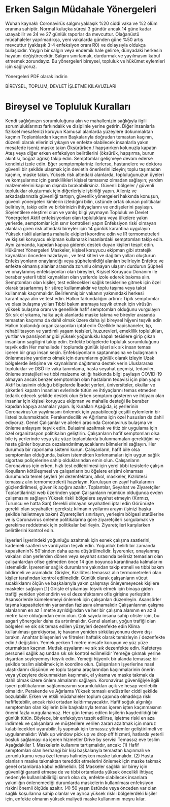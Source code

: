 # Erken Salgın Müdahale Yönergeleri

Wuhan kaynaklı Coronavirüs salgını yaklaşık %20 ciddi vaka ve %2 ölüm oranına sahiptir. Normal kuluçka süresi 3 gündür ancak 14 güne kadar uzayabilir ve 24 ve 27 günlük raporlar da mevcuttur. Olağanüstü müdahaleler yapılmadıkça, yeni vakalarda günden güne %50 artış mevcuttur (yaklaşık 3-4 enfeksiyon oranı R0) ve dolaysıyla oldukça bulaşıcıdır. Yaygın bir salgın veya endemik hale gelirse, dünyadaki herkesin hayatını değiştirecektir. Salgını sınırlamak, durdurmak ve yayılmasını kabul etmemek zorundayız. Bu yönergeleri bireysel, topluluk ve hükümet eylemleri için sağlıyoruz.

Yönergeleri PDF olarak indirin

BİREYSEL, TOPLUM, DEVLET İŞLETME KILAVUZLARI

# Bireysel ve Topluluk Kuralları

Kendi sağlığınızın sorumluluğunu alın ve mahallenizin sağlığıyla ilgili sorumluluklarınızı farkındalık ve disiplinle yerine getirin.
Diğer insanlarla fiziksel mesafenizi koruyun
Kamusal alanlarda yüzeylere dokunmaktan kaçının
Toplantılardan kaçının
Başkalarıyla doğrudan temastan kaçının, düzenli olarak ellerinizi yıkayın ve enfekte olabilecek insanlarla yakın mesafede iseniz maske takın
Öksürürken / hapşırırken kolunuzla kapatın
Ateş veya diğer erken enfeksiyon belirtilerini (öksürük, hapşırma, burun akıntısı, boğaz ağrısı) takip edin.
Semptomlar gelişmeye devam ederse kendinizi izole edin.
Eğer semptomplariniz ilerlerse, hastanelere ve doktora güvenli bir şekilde ulaşmak için devletin önerilerini izleyin; toplu taşımadan kaçının, maske takın.
Yüksek risk altındaki alanlarda, topluluğunuzun üyeleri ve komşularınız için gereklilikleri kişisel temasınız olmadan sağlayın; yardım malzemelerini kapının dışında bırakabilirsiniz.
Güvenli bölgeler / güvenli topluluklar oluşturmak için diğerleriyle işbirliği yapın. Aileniz ve arkadaşlarınızla güvenliği tartışın, güvenlik yönergeleri hakkında konuşun, güvenli yönergeleri kimlerin izlediğini bilin, üstünde ortak olunan politikalar belirleyin, takip edin ve birbirinizin ihtiyaçlarını ve endişelerini paylaşın.
Söylentilere eleştirel olun ve yanlış bilgi yaymayın
Topluluk ve Devlet Yönergeleri
Aktif enfeksiyonları olan topluluklara veya ülkelere yakın yerlerde, semptomlar için sınır kontrolleri yapın
Enfeksiyon riski olmayan alanlara giren risk altındaki bireyler için 14 günlük karantina uygulayın
Yüksek riskli alanlarda mahalle ekipleri koordine edin ve IR termometreleri ve kişisel koruyucu ekipman kullanarak insanlardaki semptomları takip edin.
Aynı zamanda, kapıdan kapıya giderek destek duyan kişileri tespit edin.
Hükümet Yönergeleri
Maskeler, kişisel koruyucu ekipman gibi stratejik kaynakları önceden hazırlayın , ve test kitleri ve dağıtım yolları oluşturun
Enfeksiyonların onaylandığı veya şüphelenildiği alanları belirleyin
Enfekte ve enfekte olmamış alanlar arasında zorunlu olmayan ulaşımı durdurun
Şüpheli ve onaylanmış enfeksiyonları olan bireyleri, Kişisel Koruyucu Donanım ile beraber yeterli tıbbi kaynakları olan yerlerde izole ederek bakıma alın.
Semptomları olan kişiler, test edilecekleri sağlık tesislerine gitmek için özel olarak tasarlanmış bir süreç kullanmalıdır ve toplu taşıma veya taksi kullanmak kaçınmalıdır.
Belirlenmiş bir vakanın yakınındaki herkesi karantinaya alın ve test edin.
Halkın farkındalığını artırın:
Tipik semptomlar ve olası bulaşma yolları
Tıbbi bakım aramaya teşvik etmek için virüsün yüksek bulaşma oranı ve genellikle hafif semptomları olduğunu vurgulayın
Sık sık el yıkama, halka açık alanlarda maske takma ve bireyler arasında temastan kaçınma da dahil olmak üzere daha iyi bireysel hijyeni teşvik edin
Halkın toplandığı organizasyonları iptal edin
Özellikle hapishaneler, tıp, rehabilitasyon ve yardımlı yaşam tesisleri, huzurevleri, emeklilik toplulukları, yurtlar ve pansiyonlar gibi yüksek yoğunluklu kapalı tesislere girip çıkan insanların sagiligini takip edin.
Enfekte bölgelerde topluluk sorumluluğunu teşvik edin
Her mahallede / toplumda günlük işleri sık sık insan teması içeren bir grup insan seçin. Enfeksiyonların saptanmasına ve bulaşmanın önlenmesine yardımcı olmak için durumlarını günlük olarak izleyin
Uzak bölgelerde iletişime ve kaynakların dağıtımına destek verin
Uluslararası topluluklar ve DSÖ ile vaka tanımlama, hasta seyahat geçmişi, tedaviler, önleme stratejileri ve tıbbi malzeme kıtlığı hakkında bilgi paylaşın
COVID-19 olmayan ancak benzer semptomları olan hastaların tedavisi için plan yapın
Aktif bulasimin olduğu bölgelerde
İbadet yerleri, üniversiteler, okullar ve şirketleri kapatın
İnsanları evlerinde tütün ve ihtiyaçlarını temas etmeden tedarik edecek şekilde destek olun
Erken semptom gösteren ve ihtiyacı olan insanlar için kişisel koruyucu ekipman ve mahalle desteği ile beraber kapıdan kapıya aramalar yapın.
İş Kuralları
Aşağıda, iş yerlerinin Coronavirus'un yayılmasını önlemek için yapabileceği çeşitli eylemlerin bir listesi bulunmaktadır. Perakendecilik ve Ağırlama için özel hususları da dahil ediyoruz.
Genel
Çalışanlar ve aileleri arasında Coronavirus bulaşma ve önleme anlayışını teşvik edin.
Bulasimi azaltmak ve titiz bir uygulama için özel organizasyon politikaları geliştirin.
Çalışanların hafif semptomları olsa bile iş yerlerinde veya yüz yüze toplantılarda bulunmamaları gerektiğini ve hasta günler boyunca cezalandırılmayacaklarını bilmelerini sağlayın. Her durumda bir raporlama sistemi kurun.
Çalışanların, hafif bile olsa semptomları olduğunda, bakım istemekten korkmamaları için uygun sağlık sigortası poliçelerine sahip olduklarından emin olun.
Çalışanların Coronavirus için erken, hızlı test edilebilmesi için yerel tıbbi tesislerle çalışın
Koşulların kötüleşmesi ve çalışanların bu öğelere erişimi olmaması durumunda temel şeyleri (el dezenfektanı, alkol, maskeler, Kızılötesi temassız alın termometreleri) hazırlayın.
Kuruluşun en zayıf halkalarının güçlendirilmesi, güvenlik açığını azaltır.
Toplantılar, Seyahat ve Ziyaretçiler
Toplantilarinizi web üzerinden yapın
Çalışanların mümkün olduğunca evden çalışmasını sağlayın
Yüksek riskli bölgelere seyahat etmeyin (Kırmızı, Turuncu ve hatta Sarı)
Gerekli olmayan seyahatleri iptal edin
Görünüşte gerekli olan seyahatleri gereksiz kılmanın yollarını arayın (işinizi başka şekilde halletmeye bakın)
Ziyaretçileri sınırlayın, yerleşim bölgesi statülerine ve iş Coronavirus önleme politikalarına göre ziyaretçileri sorgulamak ve gerekirse reddetmek için politikalar belirleyin. Ziyaretçileri karşılarken belirtilerini kontrol edin.

İşyerleri
İşyerindeki yoğunluğu azaltmak için esnek çalışma saatlerini, kademeli saatleri ve vardiyaları teşvik edin. Yoğunluk belirli bir zamanda kapasitenin% 50'sinden daha azına düşürülmelidir.
İşverenler, onaylanmış vakaları olan yerlerden dönen veya seyahat sırasında belirsiz temasları olan çalışanlardan ofise gelmeden önce 14 gün boyunca karantinada kalmalarını istemelidir. İşverenler sağlık durumlarını yakından takip etmeli ve tıbbi bakım bildirmeli ve aramalıdır.
Girişler, Kızılötesi temassız alın termometreleri olan kişiler tarafından kontrol edilmelidir.
Günlük olarak çalışanların vücut sıcaklıklarını ölçün ve başkalarıyla yakın çalışmayı önleyemeyecek kişilere maskeler sağlayın [1]
Girişte el yıkamayı teşvik etmek için binaya giden trafiği yeniden yönlendirin ve el dezenfektanını ofis girişine yerleştirin.
Asansörlerde kümelenmeyi önlemek için çalışanları düzenleyin. Asansörler taşıma kapasitelerinin yarısından fazlasını almamalıdır
Çalışanlarının çalışma alanlarının en az 1 metre ayrıldığından ve her bir çalışma alanının en az 8 metre kare olduğundan emin olun. Çok sayıda insana sahip ofisler için, bu asgari yönergeler daha da artırılmalıdır.
Genel alanları, yoğun trafiği olan bölgeleri ve sık sık temas edilen yüzeyleri dezenfekte edin
Klima kullanılması gerekiyorsa, iç havanın yeniden sirkülasyonunu devre dışı bırakın. Anahtar bileşenleri ve filtreleri haftalık olarak temizleyin / dezenfekte edin / değiştirin.
Yemek yerken 1 metre mesafe koruyun ve yüz yüze oturmaktan kaçının. Mutfak eşyalarını ve sık sık dezenfekte edin. Kafeterya personeli sağlık açısından sık sık kontrol edilmelidir
Yemeğe çıkmak yerine dışardan soyleyemeyi teşvik edin. Yemeği hijyenik bir alanda temassız bir şekilde teslim alabilmek için koordine olun.
Çalışanların işyerlerine nasıl ulaştıklarını düşünün ve toplu taşıma araçlarından kaçınmalarinin önerin veya yüzeylere dokunmaktan kaçınmak, el yıkama ve maske takmak da dahil olmak üzere önlem almalarını sağlayın.
Koronavirus güvenliğiyle ilgili işyeri politikalarının sağlanmasının sorumlulukları açık ve hesap verilebilir olmalıdır.
Perakende ve Ağırlama
Yüksek temaslı endüstriler ciddi şekilde bozulabilir. Erken ve etkili müdahaleler toplum çapında olmadıkça riski hafifletebilir, ancak riski ortadan kaldırmayacaktır.
Hafif soğuk algınlığı semptomları olan kişilerin bile başkalarıyla temas içeren işten kaçınmasının önemi fazla vurgulanamaz.
Her gün temas edilen kişilerin kaydedildiği bir günlük tütün. Böylece, bir enfeksiyon tespit edilirse, işletme riski en aza indirmek ve çalışanlara ve müşterilere verilen zararı azaltmak için maruz kalabilecekleri uyarabilir.
İş yapmak için temassız yöntemler geliştirilmeli ve uygulanmalıdır:
Walk up window pick up ve drop off hizmeti, hatlarda yeterli boşluk sağlamayı da içeren hizmetler
Drive by servisi
Temassız eve teslim
Aşağıdakiler 1. Maskelerin kullanımı tartışmalıdır, ancak: (1) Hafif semptomları olan herhangi bir kişi başkalarıyla temastan kaçınmalı ve zorunlu kamu veya özel temas halindeyken maske takmalıdır. (2) Hasta olanların maske takmaktan tereddüt etmelerini önlemek için maske takmak genel ortamlarda kabul edilmelidir. (3) Maskeler sağlıklı bir birey için güvenliği garanti etmese de ve tıbbi ortamlarda yüksek öncelikli ihtiyaç nedeniyle kullanılabilirliği sınırlı olsa da, enfekte olabilecek insanlara yakınlığın önlenemediği durumlarda maskelerin kullanılması enfeksiyon riskini önemli ölçüde azaltır. (4) 50 yaşın üstünde veya önceden var olan sağlık koşullarına sahip olanlar ve ayrıca yüksek riskli bölgelerdeki kişiler için, enfekte olmanın yüksek maliyeti maske kullanımını meşru kılar.
